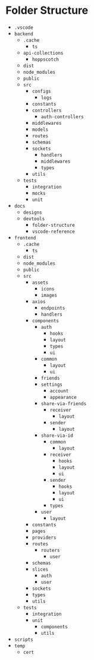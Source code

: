 # Folder Structure

- `.vscode`
- `backend`
    - `.cache`
        - `ts`
    - `api-collections`
        - `hoppscotch`
    - `dist`
    - `node_modules`
    - `public`
    - `src`
        - `configs`
            - `logs`
        - `constants`
        - `controllers`
            - `auth-controllers`
        - `middlewares`
        - `models`
        - `routes`
        - `schemas`
        - `sockets`
            - `handlers`
            - `middlewares`
            - `types`
        - `utils`
    - `tests`
        - `integration`
        - `mocks`
        - `unit`
- `docs`
    - `designs`
    - `devtools`
        - `folder-structure`
        - `vscode-reference`
- `frontend`
    - `.cache`
        - `ts`
    - `dist`
    - `node_modules`
    - `public`
    - `src`
        - `assets`
            - `icons`
            - `images`
        - `axios`
            - `endpoints`
            - `handlers`
        - `components`
            - `auth`
                - `hooks`
                - `layout`
                - `types`
                - `ui`
            - `common`
                - `layout`
                - `ui`
            - `friends`
            - `settings`
                - `account`
                - `appearance`
            - `share-via-friends`
                - `receiver`
                    - `layout`
                - `sender`
                    - `layout`
            - `share-via-id`
                - `common`
                    - `layout`
                - `receiver`
                    - `hooks`
                    - `layout`
                    - `ui`
                - `sender`
                    - `hooks`
                    - `layout`
                    - `ui`
                - `types`
            - `user`
                - `layout`
        - `constants`
        - `pages`
        - `providers`
        - `routes`
            - `routers`
                - `user`
        - `schemas`
        - `slices`
            - `auth`
            - `user`
        - `sockets`
        - `types`
        - `utils`
    - `tests`
        - `integration`
        - `unit`
            - `components`
            - `utils`
- `scripts`
- `temp`
    - `cert`
